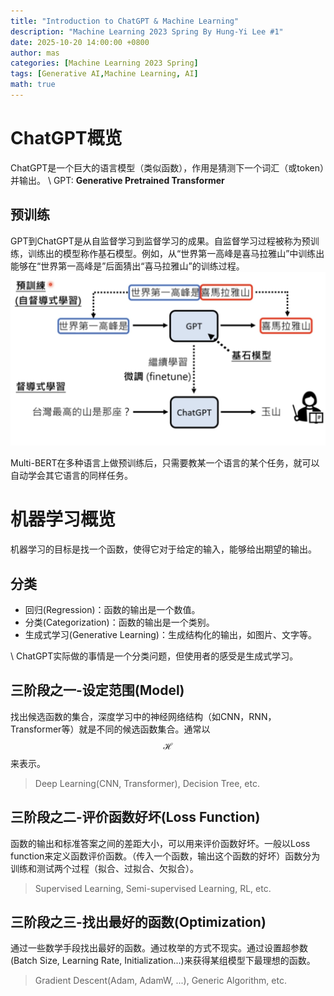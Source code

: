 ```yaml
---
title: "Introduction to ChatGPT & Machine Learning"
description: "Machine Learning 2023 Spring By Hung-Yi Lee #1"
date: 2025-10-20 14:00:00 +0800
author: mas
categories: [Machine Learning 2023 Spring]
tags: [Generative AI,Machine Learning, AI]
math: true
---
```


# ChatGPT概览
ChatGPT是一个巨大的语言模型（类似函数），作用是猜测下一个词汇（或token）并输出。
\\
GPT: **Generative Pretrained Transformer**

## 预训练
GPT到ChatGPT是从自监督学习到监督学习的成果。自监督学习过程被称为预训练，训练出的模型称作基石模型。例如，从“世界第一高峰是喜马拉雅山”中训练出能够在“世界第一高峰是”后面猜出“喜马拉雅山”的训练过程。
![alt text](assets/img/post-imgs/25-10-20-ml-1/pretrain1.png)

Multi-BERT在多种语言上做预训练后，只需要教某一个语言的某个任务，就可以自动学会其它语言的同样任务。

# 机器学习概览
机器学习的目标是找一个函数，使得它对于给定的输入，能够给出期望的输出。

## 分类
- 回归(Regression)：函数的输出是一个数值。
- 分类(Categorization)：函数的输出是一个类别。
- 生成式学习(Generative Learning)：生成结构化的输出，如图片、文字等。

\\
ChatGPT实际做的事情是一个分类问题，但使用者的感受是生成式学习。

## 三阶段之一-设定范围(Model)
找出候选函数的集合，深度学习中的神经网络结构（如CNN，RNN，Transformer等）就是不同的候选函数集合。通常以$$\mathcal{H}$$来表示。

> Deep Learning(CNN, Transformer), Decision Tree, etc.

## 三阶段之二-评价函数好坏(Loss Function)
函数的输出和标准答案之间的差距大小，可以用来评价函数好坏。一般以Loss function来定义函数评价函数。（传入一个函数，输出这个函数的好坏）函数分为训练和测试两个过程（拟合、过拟合、欠拟合）。

> Supervised Learning, Semi-supervised Learning, RL, etc.

## 三阶段之三-找出最好的函数(Optimization)
通过一些数学手段找出最好的函数。通过枚举的方式不现实。通过设置超参数(Batch Size, Learning Rate, Initialization...)来获得某组模型下最理想的函数。

> Gradient Descent(Adam, AdamW, ...), Generic Algorithm, etc.

